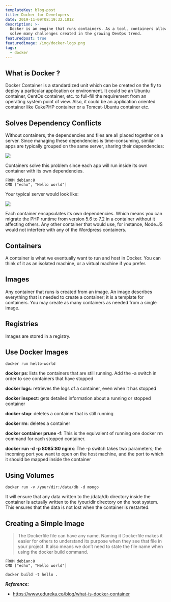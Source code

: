 ```yaml
---
templateKey: blog-post
title: Docker for Developers
date: 2019-11-09T08:19:32.101Z
description: >-
  Docker is an engine that runs containers. As a tool, containers allow you to
  solve many challenges created in the growing DevOps trend.
featuredpost: true
featuredimage: /img/docker-logo.png
tags:
  - docker
---
```

## What is Docker ?

Docker Container is a standardized unit which can be created on the fly to deploy a particular application or environment. It could be an Ubuntu container, CentOs container, etc. to full-fill the requirement from an operating system point of view. Also, it could be an application oriented container like CakePHP container or a Tomcat-Ubuntu container etc.

## Solves Dependency Conflicts

Without containers, the dependencies and files are all placed together on a server. Since managing these dependencies is time-consuming, similar apps are typically grouped on the same server, sharing their dependencies:

![](/img/6418915167043584.svg)

Containers solve this problem since each app will run inside its own container with its own dependencies.

```
FROM debian:8
CMD ["echo", "Hello world"]
```

Your typical server would look like:

![](/img/4552647455539200.svg)

Each container encapsulates its own dependencies. Which means you can migrate the PHP runtime from version 5.6 to 7.2 in a container without it affecting others. Any other container that would use, for instance, Node.JS would not interfere with any of the Wordpress containers.

## Containers

A container is what we eventually want to run and host in Docker. You can think of it as an isolated machine, or a virtual machine if you prefer.

## Images

Any container that runs is created from an image. An image describes everything that is needed to create a container; it is a template for containers. You may create as many containers as needed from a single image.

## Registries

Images are stored in a registry.

## Use Docker Images

`docker run hello-world`

**docker ps**: lists the containers that are still running. Add the -a switch in order to see containers that have stopped

**docker logs**: retrieves the logs of a container, even when it has stopped

**docker inspect**: gets detailed information about a running or stopped container

**docker stop**: deletes a container that is still running

**docker rm**: deletes a container

**docker container prune -f**: This is the equivalent of running one docker rm command for each stopped container.

**docker run -d -p 8085:80 nginx**: The -p switch takes two parameters; the incoming port you want to open on the host machine, and the port to which it should be mapped inside the container

## Using Volumes

`docker run -v /your/dir:/data/db -d mongo`

It will ensure that any data written to the /data/db directory inside the container is actually written to the /your/dir directory on the host system. This ensures that the data is not lost when the container is restarted.

## Creating a Simple Image

> The Dockerfile file can have any name. Naming it Dockerfile makes it easier for others to understand its purpose when they see that file in your project. It also means we don’t need to state the file name when using the docker build command.

```
FROM debian:8
CMD ["echo", "Hello world"]
```

`docker build -t hello .`

_**Reference:**_

* https://www.edureka.co/blog/what-is-docker-container

